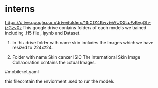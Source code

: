 # interns

https://drive.google.com/drive/folders/16rCfZ4BwvteWUD5LpFzBvgOh-jzGzv0z
This google drive contains folders of each models we trained including .H5 file , ipynb and Dataset.

1. In this drive folder with name skin includes the Images which we have resized to 224x224.

2. Folder with name Skin cancer ISIC The International Skin Image Collaboration contains the actual Images.

#mobilenet.yaml

this filecontain the enviorment used to run the models
